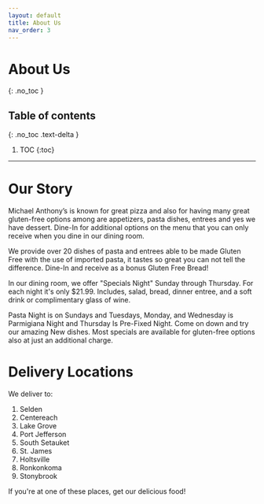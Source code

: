 ```yaml
---
layout: default
title: About Us
nav_order: 3
---
```


# About Us
{: .no_toc }

## Table of contents
{: .no_toc .text-delta }

1. TOC
{:toc}

---

# Our Story

Michael Anthony’s is known for great pizza and also for having many great gluten-free options among are appetizers, pasta dishes, entrees and yes we have dessert. Dine-In for additional options on the menu that you can only receive when you dine in our dining room.

We provide over 20 dishes of pasta and entrees able to be made Gluten Free with the use of imported pasta, it tastes so great you can not tell the difference. Dine-In and receive as a bonus Gluten Free Bread!

In our dining room, we offer "Specials Night" Sunday through Thursday. For each night it's only $21.99. Includes, salad, bread, dinner entree, and a soft drink or complimentary glass of wine.

Pasta Night is on Sundays and Tuesdays, Monday, and Wednesday is Parmigiana Night and Thursday Is Pre-Fixed Night. Come on down and try our amazing New dishes. Most specials are available for gluten-free options also at just an additional charge.

# Delivery Locations

We deliver to:

1. Selden
2. Centereach
3. Lake Grove
4. Port Jefferson
5. South Setauket
6. St. James
7. Holtsville
8. Ronkonkoma
9. Stonybrook

If you're at one of these places, get our delicious food!
